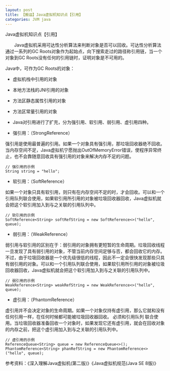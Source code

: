 ```yaml
---
layout: post
title: 【搬运】Java虚拟机知识点【引用】
categories: JVM java
---
```


Java虚拟机知识点【引用】

  Java虚拟机采用可达性分析算法来判断对象是否可以回收。可达性分析算法通过一系列的GC Roots对象作为起始点，向下搜索走过的路径称引用链，当一个对象到GC Roots没有任何的引用链时，证明对象是不可用的。

Java中，可作为GC Roots的对象：

- 虚拟机栈中引用的对象

- 本地方法栈的JNI引用的对象

- 方法区静态属性引用的对象

- 方法区常量引用的对象

- Java对引用进行了扩充，分为强引用、软引用、弱引用、虚引用四种。

- 强引用：（StrongReference）

强引用是使用最普遍的引用。如果一个对象具有强引用，那垃圾回收器绝不回收。当内存空间不足，Java虚拟机宁愿抛出OutOfMemoryError错误，使程序异常终止，也不会靠随意回收具有强引用的对象来解决内存不足的问题。

    // 强引用的示例
    String string = "hello";

- 软引用：（SoftReference）

如果一个对象只具有软引用，则只有在内存空间不足的时，才会回收。可以和一个引用队列联合使用，如果软引用所引用的对象被垃圾回收器回收，Java虚拟机就会把这个软引用加入到与之关联的引用队列中。

    // 软引用的示例
    SoftReference<String> softRefString = new SoftReference<>("hello", queue);

- 弱引用：（WeakReference）

弱引用与软引用的区别在于：弱引用的对象拥有更短暂的生命周期。垃圾回收线程一旦发现了具有弱引用的对象，不管当前内存空间足够与否，都会回收它的内存。不过，由于垃圾回收器是一个优先级很低的线程，因此不一定会很快发现那些只具有弱引用的对象。可以和一个引用队列联合使用，如果软引用所引用的对象被垃圾回收器回收，Java虚拟机就会把这个软引用加入到与之关联的引用队列中。

    // 弱引用的示例
    WeakReference<String> weakRefString = new WeakReference<>("hello", queue);

- 虚引用：（PhantomReference）

虚引用并不会决定对象的生命周期。如果一个对象仅持有虚引用，那么它就和没有任何引用一样，在任何时候都可能被垃圾回收器回收。 必须和引用队列 联合使用。当垃圾回收器准备回收一个对象时，如果发现它还有虚引用，就会在回收对象的内存之前，把这个虚引用加入到与之关联的引用队列中。

    // 虚引用的示例
    ReferenceQueue<String> queue = new ReferenceQueue<>();
    PhantomReference<String> phanRefString = new PhantomReference<>("hello", queue);
    
参考资料：《深入理解Java虚拟机(第二版)》《Java虚拟机规范(Java SE 8版)》

<div id="gitalk-container-jvm-m"></div>

<script>
  $(document).ready(function() {
    window.initJVMMComment();
  })
</script>